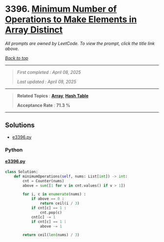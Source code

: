 # 3396. [Minimum Number of Operations to Make Elements in Array Distinct](<https://leetcode.com/problems/minimum-number-of-operations-to-make-elements-in-array-distinct>)

*All prompts are owned by LeetCode. To view the prompt, click the title link above.*

*[Back to top](<../README.md>)*

------

> *First completed : April 08, 2025*
>
> *Last updated : April 08, 2025*

------

> **Related Topics** : **[Array](<by_topic/Array.md>), [Hash Table](<by_topic/Hash Table.md>)**
>
> **Acceptance Rate** : **71.3 %**

------

## Solutions

- [e3396.py](<../my-submissions/e3396.py>)
### Python
#### [e3396.py](<../my-submissions/e3396.py>)
```Python
class Solution:
    def minimumOperations(self, nums: List[int]) -> int:
        cnt = Counter(nums)
        above = sum([1 for v in cnt.values() if v > 1])

        for i, c in enumerate(nums) :
            if above == 0 :
                return ceil(i / 3)
            if cnt[c] == 1 :
                cnt.pop(c)
            cnt[c] -= 1
            if cnt[c] == 1 :
                above -= 1

        return ceil(len(nums) / 3)
```

